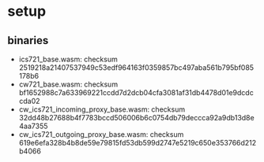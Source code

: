 # setup

## binaries

- ics721_base.wasm: checksum 2519218a21407537949c53edf964163f0359857bc497aba561b795bf085178b6
- cw721_base.wasm: checksum bf1652988c7a633969221ccdd7d2dcb04cfa3081af31db4478d01e9dcdccda02
- cw_ics721_incoming_proxy_base.wasm: checksum 32dd48b27688b4f7783bccd506006b6c0754db79deccca92a9db13d8e4aa7355
- cw_ics721_outgoing_proxy_base.wasm: checksum 619e6efa328b4b8de59e79815fd53db599d2747e5219c650e353766d212b4066
